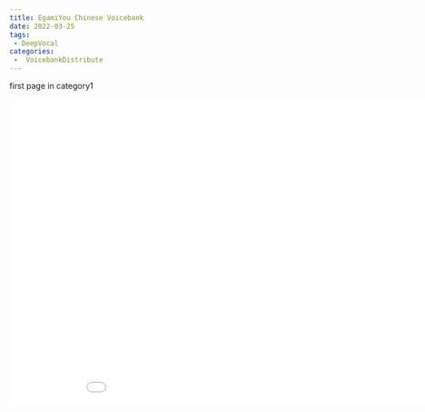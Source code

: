 ```yaml
---
title: EgamiYou Chinese Voicebank
date: 2022-03-25
tags:
 - DeepVocal
categories:
 -  VoicebankDistribute
---
```


first page in category1<br>
<iframe src="//player.bilibili.com/player.html?aid=765111635&bvid=BV1nr4y1S7Wv&cid=467037662&page=1" scrolling="no" border="0" frameborder="no" framespacing="0" allowfullscreen="true" width="960" height="540" align="center"> </iframe>